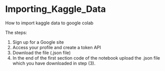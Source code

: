 # Importing_Kaggle_Data
How to import kaggle data to google colab

The steps:
1) Sign up for a Google site
2) Access your profile and create a token API
3) Download the file  (.json file)
4) In the end of the first section code of the notebook upload the .json file which you have downloaded in step (3).


